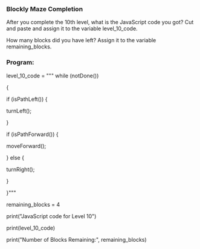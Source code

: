 ### Blockly Maze Completion
After you complete the 10th level, what is the JavaScript code you got? 
Cut and paste and assign it to the variable level_10_code.

How many blocks did you have left? 
Assign it to the variable remaining_blocks.

### Program:
level_10_code = """ while (notDone()) 

{

if (isPathLeft()) {

turnLeft();

}

if (isPathForward()) {

moveForward();

} else {

turnRight();

}

}"""

remaining_blocks = 4 

print("JavaScript code for Level 10")

print(level_10_code)

print("Number of Blocks Remaining:", remaining_blocks)
